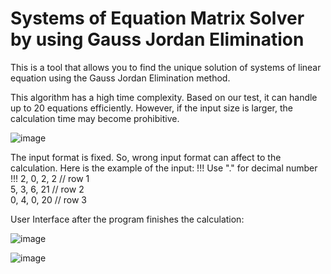 # Systems of Equation Matrix Solver by using Gauss Jordan Elimination

This is a tool that allows you to find the unique solution of systems of linear equation using the Gauss Jordan Elimination method.

This algorithm has a high time complexity. Based on our test, it can handle up to 20 equations efficiently. However, if the input size is larger, the calculation time may become prohibitive.

![image](https://user-images.githubusercontent.com/97732966/187079491-65be9895-4b42-4fba-94b1-444fb01331b6.png)

The input format is fixed. So, wrong input format can affect to the calculation. Here is the example of the input:
!!! Use "." for decimal number !!!
2, 0, 2, 2 // row 1\
5, 3, 6, 21 // row 2\
0, 4, 0, 20 // row 3

User Interface after the program finishes the calculation:

![image](https://user-images.githubusercontent.com/97732966/187079747-5bfd3ff8-9adb-4ba9-8c7a-757c6f171747.png)

![image](https://user-images.githubusercontent.com/97732966/187079767-bc2f69f1-900b-4bf2-92b9-80966fd9a3b7.png)
